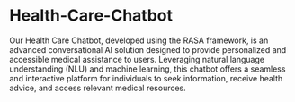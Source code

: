 # Health-Care-Chatbot
Our Health Care Chatbot, developed using the RASA framework, is an advanced conversational AI solution designed to provide personalized and accessible medical assistance to users. Leveraging natural language understanding (NLU) and machine learning, this chatbot offers a seamless and interactive platform for individuals to seek information, receive health advice, and access relevant medical resources.
